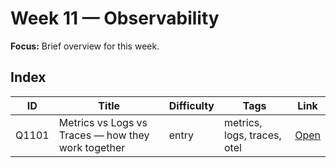 # Week 11 — Observability

**Focus:** Brief overview for this week.

## Index
| ID | Title | Difficulty | Tags | Link |
|---|---|---|---|---|
| Q1101 | Metrics vs Logs vs Traces — how they work together | entry | metrics, logs, traces, otel | [Open](questions/Q1101-metrics-logs-traces-otel.md) |
